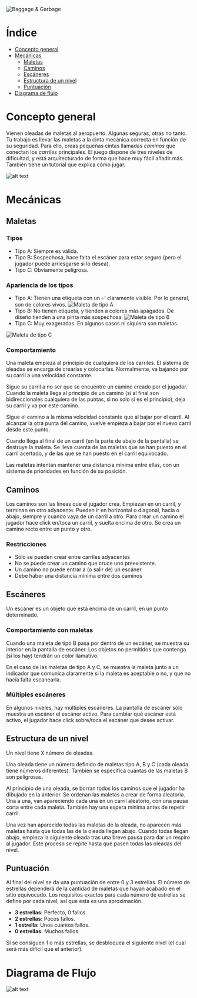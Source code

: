 ![Baggage & Garbage](https://github.com/FresisuisHunters/BaggageAndGarbage/blob/master/resources/sprites/img_Logo.png) 

# Índice
- [Concepto general](#concepto-general)
- [Mecánicas](#mecánicas)
  * [Maletas](#maletas)
  * [Caminos](#caminos)
  * [Escáneres](#escáneres)
  * [Estructura de un nivel](#estructura-de-un-nivel)
  * [Puntuación](#puntuación)
- [Diagrama de flujo](#diagrama-de-flujo)

# Concepto general
Vienen oleadas de maletas al aeropuerto. Algunas seguras, otras no tanto. Tu trabajo es llevar las maletas a la cinta mecánica correcta en función de su seguridad. Para ello, creas pequeñas cintas llamadas *caminos* que conectan los *carriles* principales.
El juego dispone de tres niveles de dificultad, y está arquitecturado de forma que hace muy fácil añadir más.
También tiene un tutorial que explica cómo jugar.

![alt text](https://github.com/FresisuisHunters/BaggageAndGarbage/blob/master/FinalArt/screenshot1.png?raw=true)


# Mecánicas
## Maletas
### Tipos 
- Tipo A: Siempre es válida.
- Tipo B: Sospechosa, hace falta el escáner para estar seguro (pero el jugador puede arriesgarse si lo desea).
- Tipo C: Obviamente peligrosa.

### Apariencia de los tipos
- Tipo A: Tienen una etiqueta con un ✅ claramente visible. Por lo general, son de colores vivos.
![Maleta de tipo A](https://github.com/FresisuisHunters/BaggageAndGarbage/blob/master/resources/sprites/bags/img_Maleta_A_ID01_02.png)
- Tipo B: No tienen etiqueta, y tienden a colores más apagados. De diseño tienden a una pinta más sospechosa.
![Maleta de tipo B](https://github.com/FresisuisHunters/BaggageAndGarbage/blob/master/resources/sprites/bags/img_Maleta_B_ID04_01_00.png)
- Tipo C: Muy exageradas. En algunos casos ni siquiera son maletas.

![Maleta de tipo C](https://github.com/FresisuisHunters/BaggageAndGarbage/blob/master/resources/sprites/bags/img_Maleta_C_ID14_01.png)

### Comportamiento
Una maleta empieza al principio de cualquiera de los carriles. El sistema de oleadas se encarga de crearlas y colocarlas.
Normalmente, va bajando por su carril a una velocidad constante.

Sigue su carril a no ser que se encuentre un camino creado por el jugador. Cuando la maleta llega al principio de un camino (si al final son bidireccionales cualquiera de las puntas, si no solo si es el principio), deja su carril y va por este camino. 

Sigue el camino a la misma velocidad constante que al bajar por el carril. Al alcanzar la otra punta del camino, vuelve empieza a bajar por el nuevo carril desde este punto.

Cuando llega al final de un carril (en la parte de abajo de la pantalla) se destruye la maleta. Se lleva cuenta de las maletas que se han puesto en el carril acertado, y de las que se han puesto en el carril equivocado.

Las maletas intentan mantener una distancia mínima entre ellas, con un sistema de prioridades en función de su posición.


## Caminos
Los caminos son las líneas que el jugador crea. Empiezan en un carril, y terminan en otro adyacente. Pueden ir en horizontal o diagonal, hacia o abajo, siempre y cuando vaya de un carril a otro.
Para crear un camino el jugador hace click en/toca un carril, y suelta encima de otro. Se crea un camino recto entre un punto y otro.

### Restricciones
- Sólo se pueden crear entre carriles adyacentes
- No se puede crear un camino que cruce uno preexistente.
- Un camino no puede entrar a (o salir de) un escáner.
- Debe haber una distancia mínima entre dos caminos


## Escáneres
Un escáner es un objeto que está encima de un carril, en un punto determinado. 

### Comportamiento con maletas
Cuando una maleta de tipo B pasa por dentro de un escáner, se muestra su interior en la pantalla de escáner. Los objetos no permitidos que contenga (si los hay) tendrán un color llamativo.

En el caso de las maletas de tipo A y C, se muestra la maleta junto a un indicador que comunica claramente si la maleta es aceptable o no, y que no hacía falta escanearla.

### Múltiples escáneres
En algunos niveles, hay múltiples escáneres. La pantalla de escáner sólo muestra un escáner el escáner activo. Para cambiar qué escáner está activo, el jugador hace click sobre/toca el escáner que desee activar.


## Estructura de un nivel
Un nivel tiene X número de oleadas.

Una oleada tiene un número definido de maletas tipo A, B y C (cada oleada tiene números diferentes).
También se especifica cuántas de las maletas B son peligrosas.

Al principio de una oleada, se borran todos los caminos que el jugador ha dibujado en la anterior.
Se ordenan las maletas a crear de forma aleatoria. Una a una, van apareciendo cada una en un carril aleatorio, con una pausa corta entre cada maleta. También hay una espera mínima antes de repetir carril.

Una vez han aparecido todas las maletas de la oleada, no aparecen más maletas hasta que todas las de la oleada llegan abajo.
Cuando todas llegan abajo, empieza la siguiente oleada tras una breve pausa para dar un respiro al jugador. Este proceso se repite hasta que pasen todas las oleadas del nivel.


## Puntuación
Al final del nivel se da una puntuación de entre 0 y 3 estrellas.
El número de estrellas dependerá de la cantidad de maletas que hayan acabado en el sitio equivocado.
Los requisitos exactos para cada número de estrellas se define por cada nivel, así que esta es una aproximación.
- **3 estrellas:** Perfecto, 0 fallos.
- **2 estrellas:** Pocos fallos.
- **1 estrella:** Unos cuantos fallos.
- **0 estrellas:** Muchos fallos.

Si se consiguen 1 o más estrellas, se desbloquea el siguiente nivel (el cual será más difícil que el anterior).


# Diagrama de Flujo
![alt text](https://github.com/FresisuisHunters/BaggageAndGarbage/blob/master/FinalArt/Flowchart.png)
